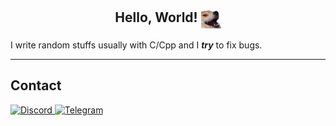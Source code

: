 <h2 align="center"> Hello, World! <img align="center" src="doge.png" width="32px"/></h2>

I write random stuffs usually with C/Cpp and I **_try_** to fix bugs. 

---
## Contact
[<kbr> ![Discord](https://img.shields.io/badge/Discord-%235865F2.svg?style=for-the-badge&logo=discord&logoColor=white) </kbr>](https://discord.com/users/891742803791585400)
[<kbr> ![Telegram](https://img.shields.io/badge/Telegram-2CA5E0?style=for-the-badge&logo=telegram&logoColor=white) </kbr> ](https://t.me/TheAbyssWalk3r)

